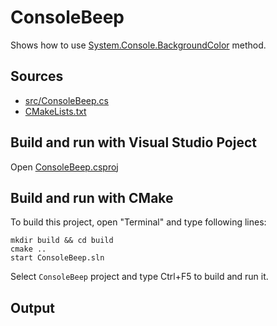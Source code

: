 # ConsoleBeep

Shows how to use [System.Console.BackgroundColor](https://learn.microsoft.com/en-us/dotnet/api/system.console.beep) method. 

## Sources

* [src/ConsoleBeep.cs](src/ConsoleBeep.cs)
* [CMakeLists.txt](CMakeLists.txt)

## Build and run with Visual Studio Poject

Open [ConsoleBeep.csproj](ConsoleBeep.csproj)

## Build and run with CMake

To build this project, open "Terminal" and type following lines:

```batch
mkdir build && cd build
cmake ..
start ConsoleBeep.sln
```

Select `ConsoleBeep` project and type Ctrl+F5 to build and run it.

## Output

```
```

